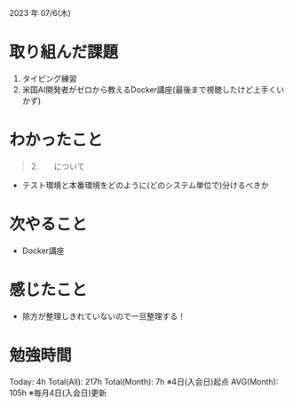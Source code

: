 
2023 年 07/6(木)

# 取り組んだ課題

1. タイピング練習
2. 米国AI開発者がゼロから教えるDocker講座(最後まで視聴したけど上手くいかず)

# わかったこと

> 2.　　について

* テスト環境と本番環境をどのように(どのシステム単位で)分けるべきか

# 次やること

* Docker講座

# 感じたこと

* 除方が整理しきれていないので一旦整理する！

# 勉強時間

Today: 4h
Total(All): 217h
Total(Month): 7h ※4日(入会日)起点
AVG(Month): 105h ※毎月4日(入会日)更新
